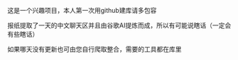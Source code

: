 这是一个兴趣项目，本人第一次用github建库请多包容

报纸提取了一天的中文聊天区并且由谷歌AI提炼而成，所以有可能说瞎话（一定会有些瞎话）

如果哪天没有更新也可由您自行爬取整合，需要的工具都在库里
